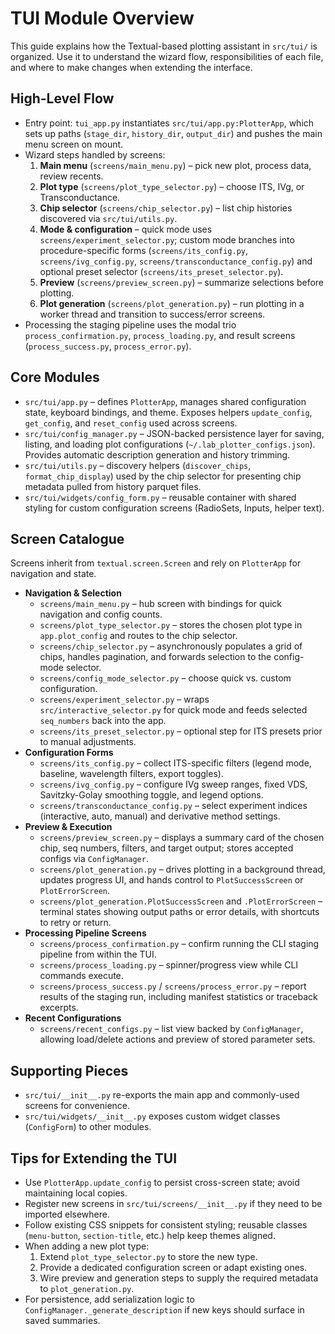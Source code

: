 # TUI Module Overview

This guide explains how the Textual-based plotting assistant in `src/tui/` is organized. Use it to understand the wizard flow, responsibilities of each file, and where to make changes when extending the interface.

## High-Level Flow
- Entry point: `tui_app.py` instantiates `src/tui/app.py:PlotterApp`, which sets up paths (`stage_dir`, `history_dir`, `output_dir`) and pushes the main menu screen on mount.
- Wizard steps handled by screens:
  1. **Main menu** (`screens/main_menu.py`) – pick new plot, process data, review recents.
  2. **Plot type** (`screens/plot_type_selector.py`) – choose ITS, IVg, or Transconductance.
  3. **Chip selector** (`screens/chip_selector.py`) – list chip histories discovered via `src/tui/utils.py`.
  4. **Mode & configuration** – quick mode uses `screens/experiment_selector.py`; custom mode branches into procedure-specific forms (`screens/its_config.py`, `screens/ivg_config.py`, `screens/transconductance_config.py`) and optional preset selector (`screens/its_preset_selector.py`).
  5. **Preview** (`screens/preview_screen.py`) – summarize selections before plotting.
  6. **Plot generation** (`screens/plot_generation.py`) – run plotting in a worker thread and transition to success/error screens.
- Processing the staging pipeline uses the modal trio `process_confirmation.py`, `process_loading.py`, and result screens (`process_success.py`, `process_error.py`).

## Core Modules
- `src/tui/app.py` – defines `PlotterApp`, manages shared configuration state, keyboard bindings, and theme. Exposes helpers `update_config`, `get_config`, and `reset_config` used across screens.
- `src/tui/config_manager.py` – JSON-backed persistence layer for saving, listing, and loading plot configurations (`~/.lab_plotter_configs.json`). Provides automatic description generation and history trimming.
- `src/tui/utils.py` – discovery helpers (`discover_chips`, `format_chip_display`) used by the chip selector for presenting chip metadata pulled from history parquet files.
- `src/tui/widgets/config_form.py` – reusable container with shared styling for custom configuration screens (RadioSets, Inputs, helper text).

## Screen Catalogue
Screens inherit from `textual.screen.Screen` and rely on `PlotterApp` for navigation and state.

- **Navigation & Selection**
  - `screens/main_menu.py` – hub screen with bindings for quick navigation and config counts.
  - `screens/plot_type_selector.py` – stores the chosen plot type in `app.plot_config` and routes to the chip selector.
  - `screens/chip_selector.py` – asynchronously populates a grid of chips, handles pagination, and forwards selection to the config-mode selector.
  - `screens/config_mode_selector.py` – choose quick vs. custom configuration.
  - `screens/experiment_selector.py` – wraps `src/interactive_selector.py` for quick mode and feeds selected `seq_numbers` back into the app.
  - `screens/its_preset_selector.py` – optional step for ITS presets prior to manual adjustments.
- **Configuration Forms**
  - `screens/its_config.py` – collect ITS-specific filters (legend mode, baseline, wavelength filters, export toggles).
  - `screens/ivg_config.py` – configure IVg sweep ranges, fixed VDS, Savitzky-Golay smoothing toggle, and legend options.
  - `screens/transconductance_config.py` – select experiment indices (interactive, auto, manual) and derivative method settings.
- **Preview & Execution**
  - `screens/preview_screen.py` – displays a summary card of the chosen chip, seq numbers, filters, and target output; stores accepted configs via `ConfigManager`.
  - `screens/plot_generation.py` – drives plotting in a background thread, updates progress UI, and hands control to `PlotSuccessScreen` or `PlotErrorScreen`.
  - `screens/plot_generation.PlotSuccessScreen` and `.PlotErrorScreen` – terminal states showing output paths or error details, with shortcuts to retry or return.
- **Processing Pipeline Screens**
  - `screens/process_confirmation.py` – confirm running the CLI staging pipeline from within the TUI.
  - `screens/process_loading.py` – spinner/progress view while CLI commands execute.
  - `screens/process_success.py` / `screens/process_error.py` – report results of the staging run, including manifest statistics or traceback excerpts.
- **Recent Configurations**
  - `screens/recent_configs.py` – list view backed by `ConfigManager`, allowing load/delete actions and preview of stored parameter sets.

## Supporting Pieces
- `src/tui/__init__.py` re-exports the main app and commonly-used screens for convenience.
- `src/tui/widgets/__init__.py` exposes custom widget classes (`ConfigForm`) to other modules.

## Tips for Extending the TUI
- Use `PlotterApp.update_config` to persist cross-screen state; avoid maintaining local copies.
- Register new screens in `src/tui/screens/__init__.py` if they need to be imported elsewhere.
- Follow existing CSS snippets for consistent styling; reusable classes (`menu-button`, `section-title`, etc.) help keep themes aligned.
- When adding a new plot type:
  1. Extend `plot_type_selector.py` to store the new type.
  2. Provide a dedicated configuration screen or adapt existing ones.
  3. Wire preview and generation steps to supply the required metadata to `plot_generation.py`.
- For persistence, add serialization logic to `ConfigManager._generate_description` if new keys should surface in saved summaries.
